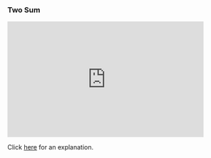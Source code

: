 ### Two Sum

<iframe src="https://leetcode.com/playground/cVHZDrwr/shared" frameBorder="0" width="440" height="260"></iframe>

Click [here]() for an explanation.
